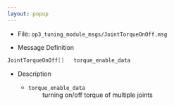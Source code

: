 ```yaml
---
layout: popup
---
```


- File: `op3_tuning_module_msgs/JointTorqueOnOff.msg`

- Message Definition
 ```c
 JointTorqueOnOff[]   torque_enable_data
 ```

- Description

    * `torque_enable_data`   
&emsp;&emsp; turning on/off torque of multiple joints     
